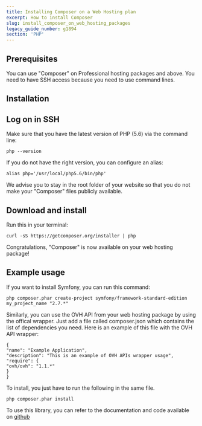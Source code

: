 ```yaml
---
title: Installing Composer on a Web Hosting plan
excerpt: How to install Composer
slug: install_composer_on_web_hosting_packages
legacy_guide_number: g1894
section: 'PHP'
---
```



## Prerequisites
You can use "Composer" on Professional hosting packages and above. You need to have SSH access because you need to use command lines.


## Installation

## Log on in SSH
Make sure that you have the latest version of PHP (5.6) via the command line:


```
php --version
```


If you do not have the right version, you can configure an alias:


```
alias php='/usr/local/php5.6/bin/php'
```


We advise you to stay in the root folder of your website so that you do not make your "Composer" files publicly available.

## Download and install
Run this in your terminal:


```
curl -sS https://getcomposer.org/installer | php
```


Congratulations, "Composer" is now available on your web hosting package!


## Example usage
If you want to install Symfony, you can run this command:


```
php composer.phar create-project symfony/framework-standard-edition my_project_name "2.7.*"
```


Similarly, you can use the OVH API from your web hosting package by using the offical wrapper. Just add a file called composer.json which contains the list of dependencies you need. Here is an example of this file with the OVH API wrapper:


```
{
"name": "Example Application",
"description": "This is an example of OVH APIs wrapper usage",
"require": {
"ovh/ovh": "1.1.*"
}
}
```


To install, you just have to run the following in the same file. 


```
php composer.phar install
```


To use this library, you can refer to the documentation and code available on [github](https://github.com/ovh/php-ovh)

